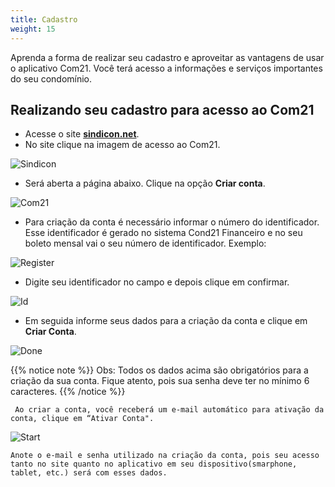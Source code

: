```yaml
---
title: Cadastro
weight: 15
---
```


Aprenda a forma de realizar seu cadastro e aproveitar as vantagens de usar o aplicativo Com21. Você terá acesso a informações e serviços importantes do seu condomínio.

## Realizando seu cadastro para acesso ao Com21

- Acesse o site **[sindicon.net](http://sindicon.net/)**.
- No site clique na imagem de acesso ao Com21.

![Sindicon](/support/register/images/sindicon.png?classes=shadow&width=60pc)

- Será aberta a página abaixo. Clique na opção **Criar conta**.

![Com21](/support/register/images/com21.png?classes=shadow&width=60pc)

- Para criação da conta é necessário informar o número do identificador. Esse identificador é gerado no sistema Cond21 Financeiro e no seu boleto mensal vai o seu número de identificador. Exemplo:

![Register](/support/register/images/example.png?classes=shadow&width=60pc)

- Digite seu identificador no campo e depois clique em confirmar.

![Id](/support/register/images/id.png?classes=shadow&width=60pc)

- Em seguida informe seus dados para a criação da conta e clique em **Criar Conta**.

![Done](/support/register/images/done.png?classes=shadow&width=60pc)

{{% notice note %}}
Obs: Todos os dados acima são obrigatórios para a criação da sua conta. Fique atento, pois sua senha deve ter no mínimo 6 caracteres.
{{% /notice %}}

```
 Ao criar a conta, você receberá um e-mail automático para ativação da conta, clique em “Ativar Conta".
```

![Start](/support/register/images/start.png?classes=shadow&width=60pc)

```
Anote o e-mail e senha utilizado na criação da conta, pois seu acesso tanto no site quanto no aplicativo em seu dispositivo(smarphone, tablet, etc.) será com esses dados.
```
